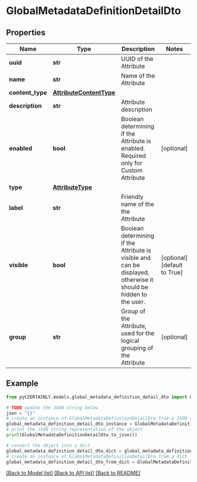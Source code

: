 # GlobalMetadataDefinitionDetailDto


## Properties

Name | Type | Description | Notes
------------ | ------------- | ------------- | -------------
**uuid** | **str** | UUID of the Attribute | 
**name** | **str** | Name of the Attribute | 
**content_type** | [**AttributeContentType**](AttributeContentType.md) |  | 
**description** | **str** | Attribute description | 
**enabled** | **bool** | Boolean determining if the Attribute is enabled. Required only for Custom Attribute | [optional] 
**type** | [**AttributeType**](AttributeType.md) |  | 
**label** | **str** | Friendly name of the the Attribute | 
**visible** | **bool** | Boolean determining if the Attribute is visible and can be displayed, otherwise it should be hidden to the user. | [optional] [default to True]
**group** | **str** | Group of the Attribute, used for the logical grouping of the Attribute | [optional] 

## Example

```python
from pyCZERTAINLY.models.global_metadata_definition_detail_dto import GlobalMetadataDefinitionDetailDto

# TODO update the JSON string below
json = "{}"
# create an instance of GlobalMetadataDefinitionDetailDto from a JSON string
global_metadata_definition_detail_dto_instance = GlobalMetadataDefinitionDetailDto.from_json(json)
# print the JSON string representation of the object
print(GlobalMetadataDefinitionDetailDto.to_json())

# convert the object into a dict
global_metadata_definition_detail_dto_dict = global_metadata_definition_detail_dto_instance.to_dict()
# create an instance of GlobalMetadataDefinitionDetailDto from a dict
global_metadata_definition_detail_dto_from_dict = GlobalMetadataDefinitionDetailDto.from_dict(global_metadata_definition_detail_dto_dict)
```
[[Back to Model list]](../README.md#documentation-for-models) [[Back to API list]](../README.md#documentation-for-api-endpoints) [[Back to README]](../README.md)


